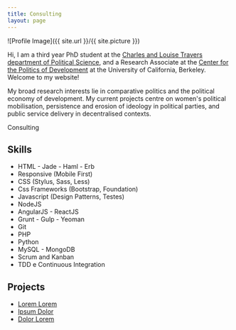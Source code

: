 ```yaml
---
title: Consulting
layout: page
---
```

![Profile Image]({{ site.url }}/{{ site.picture }})

Hi, I am a third year PhD student at the [Charles and Louise Travers department of Political Science](http://polisci.berkeley.edu/), and a Research Associate at the [Center for the Politics of Development](http://cpd.berkeley.edu/) at the University of California, Berkeley. Welcome to my website!

My broad research interests lie in comparative politics and the political economy of development. My current projects centre on women's political mobilisation, persistence and erosion of ideology in political parties, and public service delivery in decentralised contexts.

Consulting

<h2>Skills</h2>

<ul class="skill-list">
	<li>HTML - Jade - Haml - Erb</li>
	<li>Responsive (Mobile First)</li>
	<li>CSS (Stylus, Sass, Less)</li>
	<li>Css Frameworks (Bootstrap, Foundation)</li>
	<li>Javascript (Design Patterns, Testes)</li>
	<li>NodeJS</li>
	<li>AngularJS - ReactJS</li>
	<li>Grunt - Gulp - Yeoman</li>
	<li>Git</li>
	<li>PHP</li>
	<li>Python</li>
	<li>MySQL - MongoDB</li>
	<li>Scrum and Kanban</li>
	<li>TDD e Continuous Integration</li>
</ul>

<h2>Projects</h2>

<ul>
	<li><a href="https://github.com/">Lorem Lorem</a></li>
	<li><a href="https://github.com/">Ipsum Dolor</a></li>
	<li><a href="https://github.com/">Dolor Lorem</a></li>
</ul>
